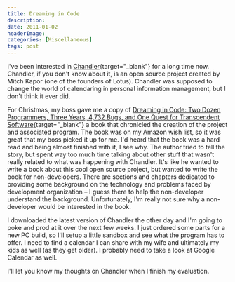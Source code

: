 ```yaml
---
title: Dreaming in Code
description: 
date: 2011-01-02
headerImage: 
categories: [Miscellaneous]
tags: post
---
```


I've been interested in [Chandler](https://chandlerproject.org){target="_blank"} for a long time now. Chandler, if you don't know about it, is an open source project created by Mitch Kapor (one of the founders of Lotus). Chandler was supposed to change the world of calendaring in personal information management, but I don't think it ever did.

For Christmas, my boss gave me a copy of [Dreaming in Code: Two Dozen Programmers, Three Years, 4,732 Bugs, and One Quest for Transcendent Software](https://www.amazon.com/gp/product/1400082471){target="_blank"} a book that chronicled the creation of the project and associated program. The book was on my Amazon wish list, so it was great that my boss picked it up for me. I'd heard that the book was a hard read and being almost finished with it, I see why. The author tried to tell the story, but spent way too much time talking about other stuff that wasn't really related to what was happening with Chandler. It's like he wanted to write a book about this cool open source project, but wanted to write the book for non-developers. There are sections and chapters dedicated to providing some background on the technology and problems faced by development organization – I guess there to help the non-developer understand the background. Unfortunately, I'm really not sure why a non-developer would be interested in the book.

I downloaded the latest version of Chandler the other day and I'm going to poke and prod at it over the next few weeks. I just ordered some parts for a new PC build, so I'll setup a little sandbox and see what the program has to offer. I need to find a calendar I can share with my wife and ultimately my kids as well (as they get older). I probably need to take a look at Google Calendar as well.

I'll let you know my thoughts on Chandler when I finish my evaluation.